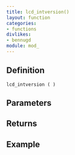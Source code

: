 ```yaml
---
title: lcd_intversion()
layout: function
categories:
- functions
divlikes:
- bennugd
module: mod_
---
```


## Definition

    lcd_intversion ( )

## Parameters

## Returns

## Example
